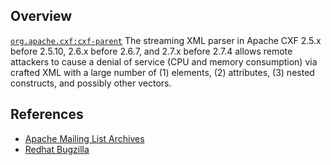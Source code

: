 ## Overview
[`org.apache.cxf:cxf-parent`](http://search.maven.org/#search%7Cga%7C1%7Ca%3A%22cxf-parent%22)
The streaming XML parser in Apache CXF 2.5.x before 2.5.10, 2.6.x before 2.6.7, and 2.7.x before 2.7.4 allows remote attackers to cause a denial of service (CPU and memory consumption) via crafted XML with a large number of (1) elements, (2) attributes, (3) nested constructs, and possibly other vectors.

## References

- [Apache Mailing List Archives](http://cxf.apache.org/security-advisories.data/CVE-2013-2160.txt.asc)
- [Redhat Bugzilla](https://bugzilla.redhat.com/show_bug.cgi?id=CVE-2013-2160)
